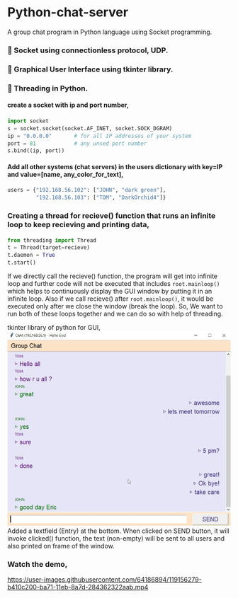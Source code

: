 # Python-chat-server
A group chat program in Python language using Socket programming.
### 🔹 Socket using connectionless protocol, UDP.
### 🔹 Graphical User Interface using tkinter library.
### 🔹 Threading in Python.

#### create a socket with ip and port number,
```python
import socket
s = socket.socket(socket.AF_INET, socket.SOCK_DGRAM)
ip = "0.0.0.0"       # for all IP addresses of your system
port = 81            # any unsed port number
s.bind((ip, port))
```

#### Add all other systems (chat servers) in the users dictionary with key=IP and value=[name, any_color_for_text],
```python
users = {"192.168.56.102": ["JOHN", "dark green"],
         "192.168.56.103": ["TOM", "DarkOrchid4"]}
```

### Creating a thread for recieve() function that runs an infinite loop to keep recieving and printing data,
```python
from threading import Thread
t = Thread(target=recieve)
t.daemon = True
t.start()
```
If we directly call the recieve() function, the program will get into infinite loop and further code will not be executed that includes ```root.mainloop()```
which helps to continuously display the GUI window by putting it in an infinite loop. Also if we call recieve() after ```root.mainloop()```, it would be executed only after we close the window (break the loop). So, We want to run both of these loops together and we can do so with help of threading.

tkinter library of python for GUI,
![](chat.jpg)
Added a textfield (Entry) at the bottom. When clicked on SEND button, it will invoke clicked() function, the text (non-empty) will be sent to all users and also printed on frame of the window.

### Watch the demo,

https://user-images.githubusercontent.com/64186894/119156279-b410c200-ba71-11eb-8a7d-284362322aab.mp4
